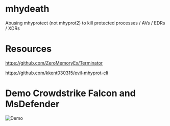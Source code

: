 # mhydeath

Abusing mhyprotect (not mhyprot2) to kill protected processes / AVs / EDRs / XDRs

# Resources
https://github.com/ZeroMemoryEx/Terminator

https://github.com/kkent030315/evil-mhyprot-cli

# Demo Crowdstrike Falcon and MsDefender

![Demo](demo.gif)
